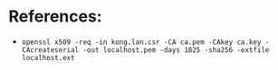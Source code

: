 


# References:

- `openssl x509 -req -in kong.lan.csr -CA ca.pem -CAkey ca.key -CAcreateserial -out localhost.pem -days 1825 -sha256 -extfile localhost.ext`
